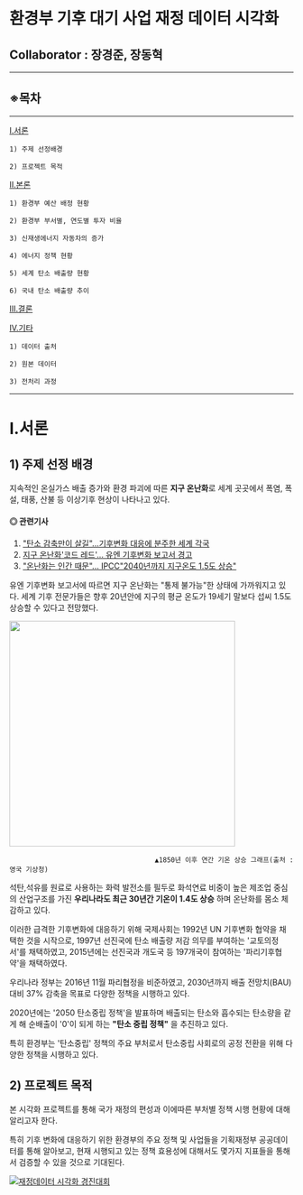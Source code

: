 #  환경부 기후 대기 사업 재정 데이터 시각화
## **Collaborator : 장경준, 장동혁**


---

## ※목차
---

[Ⅰ.서론](#Ⅰ.서론)

    1) 주제 선정배경
    
    2) 프로젝트 목적


[Ⅱ.본론](#Ⅱ.본론)

    1) 환경부 예산 배정 현황

    2) 환경부 부서별, 연도별 투자 비율

    3) 신재생에너지 자동차의 증가

    4) 에너지 정책 현황

    5) 세계 탄소 배출량 현황

    6) 국내 탄소 배출량 추이


[Ⅲ.결론](#Ⅲ.결론)



[IV.기타](#IV.기타)

    1) 데이터 출처

    2) 원본 데이터

    3) 전처리 과정



---

# Ⅰ.서론
## 1) 주제 선정 배경
지속적인 온실가스 배출 증가와 환경 파괴에 따른 **지구 온난화**로 세계 곳곳에서 폭염, 폭설, 태풍, 산불 등 이상기후 현상이 나타나고 있다.

#### ◎ 관련기사

1. ["탄소 감축만이 살길"...기후변화 대응에 분주한 세계 각국](https://www.hani.co.kr/arti/society/environment/1007068.html)
2. [지구 온난화'코드 레드'... 유엔 기후변화 보고서 경고](https://www.bbc.com/korean/news-58155013)
3. ["온난화는 인간 때문"... IPCC"2040년까지 지구온도 1.5도 상승"](https://news.kbs.co.kr/news/view.do?ncd=5252484)

유엔 기후변화 보고서에 따르면 지구 온난화는 "통제 불가능"한 상태에 가까워지고 있다. 세계 기후 전문가들은 향후 20년안에 지구의 평균 온도가 19세기 말보다 섭씨 1.5도 상승할 수 있다고 전망했다.

<img src="https://s3.us-west-2.amazonaws.com/secure.notion-static.com/0a6c477e-c02a-480b-9b38-0d7efbf37232/Untitled.png?X-Amz-Algorithm=AWS4-HMAC-SHA256&X-Amz-Credential=AKIAT73L2G45O3KS52Y5%2F20210909%2Fus-west-2%2Fs3%2Faws4_request&X-Amz-Date=20210909T082744Z&X-Amz-Expires=86400&X-Amz-Signature=b1525b4ab9a6255724624b7cac863526c6b1d9402d599bf05f33973a84fe2960&X-Amz-SignedHeaders=host&response-content-disposition=filename%20%3D%22Untitled.png%22" width="400" height="400"/>

                                        ▲1850년 이후 연간 기온 상승 그래프(출처 : 영국 기상청)

석탄,석유를 원료로 사용하는 화력 발전소를 필두로 화석연료 비중이 높은 제조업 중심의 산업구조를 가진 __우리나라도 최근 30년간 기온이 1.4도 상승__ 하며 온난화를 몸소 체감하고 있다.

이러한 급격한 기후변화에 대응하기 위해 국제사회는 1992년 UN 기후변화 협약을 채택한 것을 시작으로, 1997년 선진국에 탄소 배출량 저감 의무를 부여하는 '교토의정서'를 채택하였고, 2015년에는 선진국과 개도국 등 197개국이 참여하는 '파리기후협약'을 채택하였다.

우리나라 정부는 2016년 11월 파리협정을 비준하였고, 2030년까지 배출 전망치(BAU)대비 37% 감축을 목표로 다양한 정책을 시행하고 있다.

2020년에는 '2050 탄소중립 정책'을 발표하며 배출되는 탄소와 흡수되는 탄소량을 같게 해 순배출이 '0'이 되게 하는 __"탄소 중립 정책"__ 을 추진하고 있다.

특히 환경부는 '탄소중립' 정책의 주요 부처로서 탄소중립 사회로의 공정 전환을 위해 다양한 정책을 시행하고 있다.

## 2) 프로젝트 목적

본 시각화 프로젝트를 통해 국가 재정의 편성과 이에따른 부처별 정책 시행 현황에 대해 알리고자 한다.

특히 기후 변화에 대응하기 위한 환경부의 주요 정책 및 사업들을 기획재정부 공공데이터를 통해 알아보고,
현재 시행되고 있는 정책 효용성에 대해서도 몇가지 지표들을 통해서 검증할 수 있을 것으로 기대된다.

<div class='tableauPlaceholder' id='viz1631166811516' style='position: relative'><noscript><a href='#'><img alt='재정데이터 시각화 경진대회 ' src='https:&#47;&#47;public.tableau.com&#47;static&#47;images&#47;2W&#47;2WHZDRJZ8&#47;1_rss.png' style='border: none' /></a></noscript><object class='tableauViz'  style='display:none;'><param name='host_url' value='https%3A%2F%2Fpublic.tableau.com%2F' /> <param name='embed_code_version' value='3' /> <param name='path' value='shared&#47;2WHZDRJZ8' /> <param name='toolbar' value='yes' /><param name='static_image' value='https:&#47;&#47;public.tableau.com&#47;static&#47;images&#47;2W&#47;2WHZDRJZ8&#47;1.png' /> <param name='animate_transition' value='yes' /><param name='display_static_image' value='yes' /><param name='display_spinner' value='yes' /><param name='display_overlay' value='yes' /><param name='display_count' value='yes' /><param name='language' value='ko-KR' /><param name='filter' value='publish=yes' /></object></div>                <script type='text/javascript'>                    var divElement = document.getElementById('viz1631166811516');                    var vizElement = divElement.getElementsByTagName('object')[0];                    vizElement.style.width='1000px';vizElement.style.height='827px';                    var scriptElement = document.createElement('script');                    scriptElement.src = 'https://public.tableau.com/javascripts/api/viz_v1.js';                    vizElement.parentNode.insertBefore(scriptElement, vizElement);                </script>
